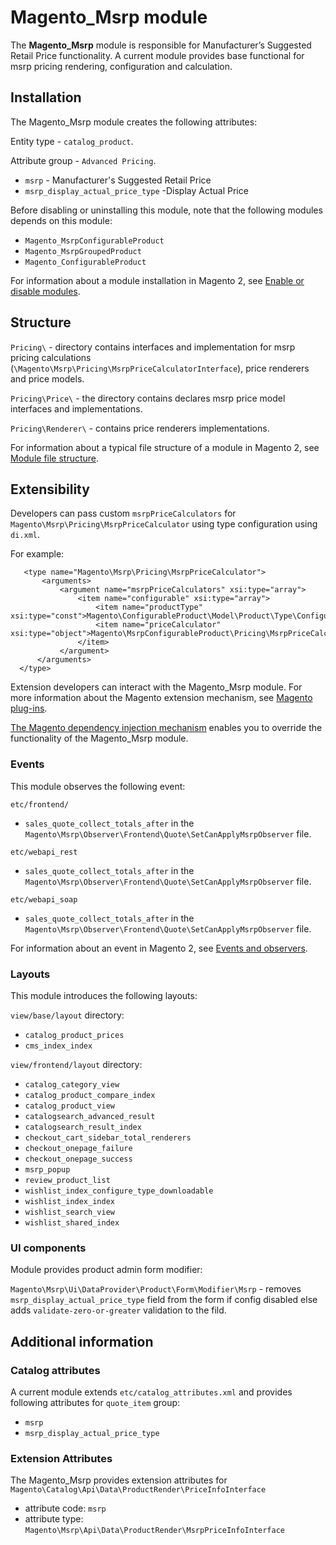 # Magento_Msrp module

The **Magento_Msrp** module is responsible for Manufacturer’s Suggested Retail Price functionality.
A current module provides base functional for msrp pricing rendering, configuration and calculation.

## Installation
The Magento_Msrp module creates the following attributes:

Entity type - `catalog_product`.

Attribute group - `Advanced Pricing`.

- `msrp` - Manufacturer's Suggested Retail Price
- `msrp_display_actual_price_type` -Display Actual Price

Before disabling or uninstalling this module, note that the following modules depends on this module:

- `Magento_MsrpConfigurableProduct`
- `Magento_MsrpGroupedProduct`
- `Magento_ConfigurableProduct`

For information about a module installation in Magento 2, see [Enable or disable modules](https://devdocs.magento.com/guides/v2.4/install-gde/install/cli/install-cli-subcommands-enable.html).

## Structure
`Pricing\` - directory contains interfaces and implementation for msrp pricing calculations
 (`\Magento\Msrp\Pricing\MsrpPriceCalculatorInterface`), price renderers 
 and price models.
 
`Pricing\Price\` - the directory contains declares msrp price model interfaces and implementations.

`Pricing\Renderer\` - contains price renderers implementations.

For information about a typical file structure of a module in Magento 2,
 see [Module file structure](https://devdocs.magento.com/guides/v2.4/extension-dev-guide/build/module-file-structure.html#module-file-structure).
 
## Extensibility
 
 Developers can pass custom `msrpPriceCalculators` for `Magento\Msrp\Pricing\MsrpPriceCalculator` using type configuration using  `di.xml`. 
 
 For example:
 ```
    <type name="Magento\Msrp\Pricing\MsrpPriceCalculator">
        <arguments>
            <argument name="msrpPriceCalculators" xsi:type="array">
                <item name="configurable" xsi:type="array">
                    <item name="productType" xsi:type="const">Magento\ConfigurableProduct\Model\Product\Type\Configurable::TYPE_CODE</item>
                    <item name="priceCalculator" xsi:type="object">Magento\MsrpConfigurableProduct\Pricing\MsrpPriceCalculator</item>
                </item>
            </argument>
       </arguments>
   </type>
``` 
 
 Extension developers can interact with the Magento_Msrp module. For more information about the Magento extension mechanism, see [Magento plug-ins](https://devdocs.magento.com/guides/v2.4/extension-dev-guide/plugins.html).

[The Magento dependency injection mechanism](https://devdocs.magento.com/guides/v2.4/extension-dev-guide/depend-inj.html) enables you to override the functionality of the Magento_Msrp module.

### Events

This module observes the following event:

`etc/frontend/`

 - `sales_quote_collect_totals_after` in the `Magento\Msrp\Observer\Frontend\Quote\SetCanApplyMsrpObserver` file. 

`etc/webapi_rest`
 - `sales_quote_collect_totals_after` in the `Magento\Msrp\Observer\Frontend\Quote\SetCanApplyMsrpObserver` file. 

`etc/webapi_soap`
 - `sales_quote_collect_totals_after` in the `Magento\Msrp\Observer\Frontend\Quote\SetCanApplyMsrpObserver` file. 

For information about an event in Magento 2, see [Events and observers](https://devdocs.magento.com/guides/v2.4/extension-dev-guide/events-and-observers.html#events).

### Layouts

This module introduces the following layouts:

`view/base/layout` directory:

- `catalog_product_prices`
- `cms_index_index`

`view/frontend/layout` directory:

- `catalog_category_view`
- `catalog_product_compare_index`
- `catalog_product_view`
- `catalogsearch_advanced_result`
- `catalogsearch_result_index`
- `checkout_cart_sidebar_total_renderers`
- `checkout_onepage_failure`
- `checkout_onepage_success`
- `msrp_popup`
- `review_product_list`
- `wishlist_index_configure_type_downloadable`
- `wishlist_index_index`
- `wishlist_search_view`
- `wishlist_shared_index`

### UI components

Module provides product admin form modifier: 

`Magento\Msrp\Ui\DataProvider\Product\Form\Modifier\Msrp` - removes `msrp_display_actual_price_type` field from the form if config disabled else adds `validate-zero-or-greater` validation to the fild.

## Additional information

### Catalog attributes

A current module extends `etc/catalog_attributes.xml` and provides following attributes for `quote_item` group:
- `msrp`
- `msrp_display_actual_price_type`

### Extension Attributes
The Magento_Msrp provides extension attributes for `Magento\Catalog\Api\Data\ProductRender\PriceInfoInterface`
- attribute code: `msrp`
- attribute type: `Magento\Msrp\Api\Data\ProductRender\MsrpPriceInfoInterface`
